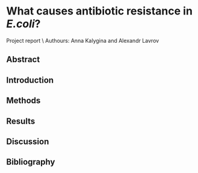 # What causes antibiotic resistance in *E.coli*?
Project report \\
Authours: Anna Kalygina and Alexandr Lavrov

## Abstract

## Introduction

## Methods
 
## Results

## Discussion

## Bibliography



